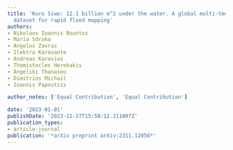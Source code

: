 ```yaml
---
title: 'Kuro Siwo: 12.1 billion m^2 under the water. A global multi-temporal satellite
  dataset for rapid flood mapping'
authors:
- Nikolaos Ioannis Bountos
- Maria Sdraka
- Angelos Zavras
- Ilektra Karasante
- Andreas Karavias
- Themistocles Herekakis
- Angeliki Thanasou
- Dimitrios Michail
- Ioannis Papoutsis

author_notes: ['Equal Contribution', 'Equal Contribution']

date: '2023-01-01'
publishDate: '2023-11-27T15:58:12.211007Z'
publication_types:
- article-journal
publication: '*arXiv preprint arXiv:2311.12056*'
---
```

